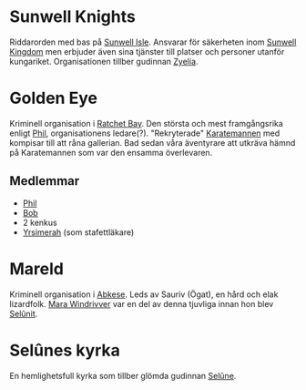 <!-- TITLE: Organisationer -->

# Sunwell Knights

Riddarorden med bas på [Sunwell Isle](geografi#sunwell-isle). Ansvarar för säkerheten inom [Sunwell Kingdom](geografi#sunwell-kingdom) men erbjuder även sina tjänster till platser och personer utanför kungariket. Organisationen tillber gudinnan [Zyelia](religion#zyelia).

# Golden Eye 

Kriminell organisation i [Ratchet Bay](geografi#ratchet-bay). Den största och mest framgångsrika enligt [Phil](karaktarer#phil), organisationens ledare(?). "Rekryterade" [Karatemannen](karaktarer#karatemannen) med kompisar till att råna gallerian. Bad sedan våra äventyrare att utkräva hämnd på Karatemannen som var den ensamma överlevaren.

## Medlemmar

* [Phil](karaktarer#phil)
* [Bob](karaktarer#bob)
* 2 kenkus
* [Yrsimerah](karaktarer#yrsimerah) (som stafettläkare)

# Mareld

Kriminell organisation i [Abkese](geografi#abkese). Leds av Sauriv (Ögat), en hård och elak lizardfolk. [Mara Windrivver](karaktarer#mara-windrivver) var en del av denna tjuvliga innan hon blev [Selûnit](organisationer#selunes-kyrka).

# Selûnes kyrka

En hemlighetsfull kyrka som tillber glömda gudinnan [Selûne](religion#selune).